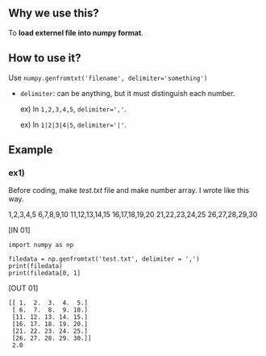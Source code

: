 ## Why we use this?
To **load externel file into numpy format**.

## How to use it?
Use ``` numpy.genfromtxt('filename', delimiter='something') ```

* ``` delimiter ```: can be anything, but it must distinguish each number.
  
  ex) In ``` 1,2,3,4,5 ```,  ``` delimiter=',' ```.
  
  ex) In ``` 1|2|3|4|5 ```,  ``` delimiter='|' ```.
  
## Example
### ex1)
Before coding, make *test.txt* file and make number array.
I wrote like this way.

1,2,3,4,5
6,7,8,9,10
11,12,13,14,15
16,17,18,19,20
21,22,23,24,25
26,27,28,29,30

[IN 01]
```
import numpy as np

filedata = np.genfromtxt('test.txt', delimiter = ',')
print(filedata)
print(filedata[0, 1]
```
[OUT 01]
```
[[ 1.  2.  3.  4.  5.]
 [ 6.  7.  8.  9. 10.]
 [11. 12. 13. 14. 15.]
 [16. 17. 18. 19. 20.]
 [21. 22. 23. 24. 25.]
 [26. 27. 28. 29. 30.]]
 2.0
```
